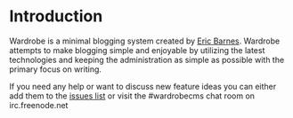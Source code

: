 # Introduction

Wardrobe is a minimal blogging system created by [Eric Barnes](https://github.com/ericbarnes). Wardrobe attempts to make blogging simple and enjoyable by utilizing the latest technologies and keeping the administration as simple as possible with the primary focus on writing.

If you need any help or want to discuss new feature ideas you can either add them to the [issues list](https://github.com/ericbarnes/wardrobe/issues) or visit the #wardrobecms chat room on irc.freenode.net